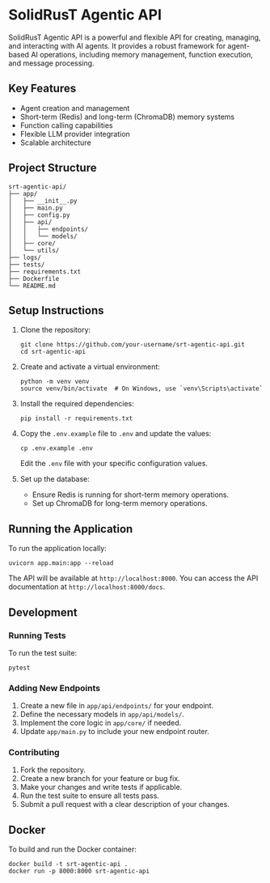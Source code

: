 # SolidRusT Agentic API

SolidRusT Agentic API is a powerful and flexible API for creating, managing, and interacting with AI agents. It provides a robust framework for agent-based AI operations, including memory management, function execution, and message processing.

## Key Features

- Agent creation and management
- Short-term (Redis) and long-term (ChromaDB) memory systems
- Function calling capabilities
- Flexible LLM provider integration
- Scalable architecture

## Project Structure

```plaintext
srt-agentic-api/
├── app/
│   ├── __init__.py
│   ├── main.py
│   ├── config.py
│   ├── api/
│   │   ├── endpoints/
│   │   └── models/
│   ├── core/
│   └── utils/
├── logs/
├── tests/
├── requirements.txt
├── Dockerfile
└── README.md
```

## Setup Instructions

1. Clone the repository:
   ```
   git clone https://github.com/your-username/srt-agentic-api.git
   cd srt-agentic-api
   ```

2. Create and activate a virtual environment:
   ```
   python -m venv venv
   source venv/bin/activate  # On Windows, use `venv\Scripts\activate`
   ```

3. Install the required dependencies:
   ```
   pip install -r requirements.txt
   ```

4. Copy the `.env.example` file to `.env` and update the values:
   ```
   cp .env.example .env
   ```
   Edit the `.env` file with your specific configuration values.

5. Set up the database:
   - Ensure Redis is running for short-term memory operations.
   - Set up ChromaDB for long-term memory operations.

## Running the Application

To run the application locally:

```
uvicorn app.main:app --reload
```

The API will be available at `http://localhost:8000`. You can access the API documentation at `http://localhost:8000/docs`.

## Development

### Running Tests

To run the test suite:

```
pytest
```

### Adding New Endpoints

1. Create a new file in `app/api/endpoints/` for your endpoint.
2. Define the necessary models in `app/api/models/`.
3. Implement the core logic in `app/core/` if needed.
4. Update `app/main.py` to include your new endpoint router.

### Contributing

1. Fork the repository.
2. Create a new branch for your feature or bug fix.
3. Make your changes and write tests if applicable.
4. Run the test suite to ensure all tests pass.
5. Submit a pull request with a clear description of your changes.

## Docker

To build and run the Docker container:

```
docker build -t srt-agentic-api .
docker run -p 8000:8000 srt-agentic-api
```
